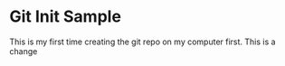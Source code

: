 # Git Init Sample
This is my first time creating the git repo on my computer first.
This is a change